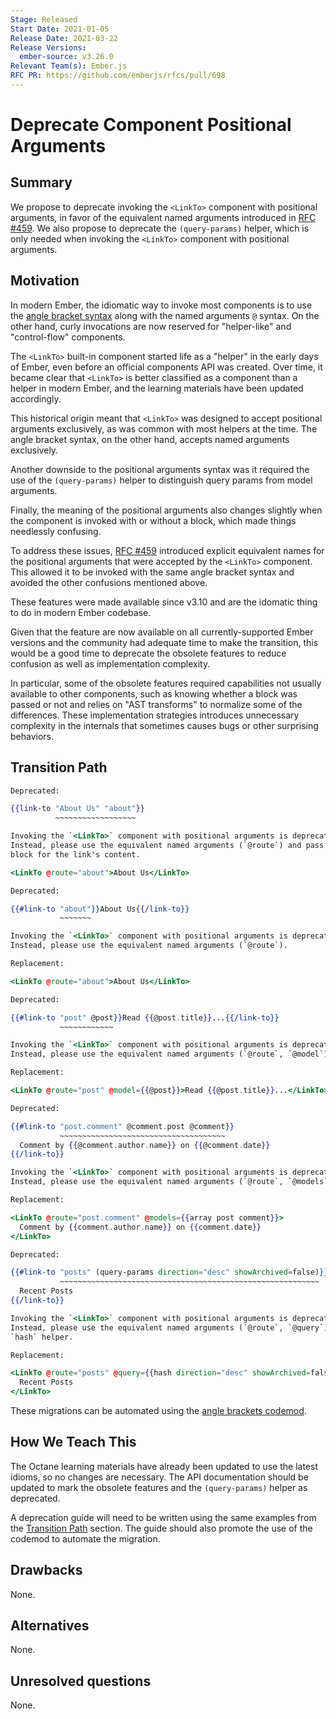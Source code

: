 ```yaml
---
Stage: Released
Start Date: 2021-01-05
Release Date: 2021-03-22
Release Versions:
  ember-source: v3.26.0
Relevant Team(s): Ember.js
RFC PR: https://github.com/emberjs/rfcs/pull/698
---
```


<!---
Directions for above:

Stage: Leave as is
Start Date: Fill in with today's date, YYYY-MM-DD
Release Date: Leave as is
Release Versions: Leave as is
Relevant Team(s): Fill this in with the [team(s)](README.md#relevant-teams) to which this RFC applies
RFC PR: Fill this in with the URL for the Proposal RFC PR
-->

# Deprecate <LinkTo> Component Positional Arguments

## Summary

We propose to deprecate invoking the `<LinkTo>` component with positional
arguments, in favor of the equivalent named arguments introduced in
[RFC #459](0459-angle-bracket-built-in-components.md). We also propose to
deprecate the `(query-params)` helper, which is only needed when invoking the
`<LinkTo>` component with positional arguments.

## Motivation

In modern Ember, the idiomatic way to invoke most components is to use the
[angle bracket syntax](0311-angle-bracket-invocation.md) along with the named
arguments `@` syntax. On the other hand, curly invocations are now reserved for
"helper-like" and "control-flow" components.

The `<LinkTo>` built-in component started life as a "helper" in the early days
of Ember, even before an official components API was created. Over time, it
became clear that `<LinkTo>` is better classified as a component than a helper
in modern Ember, and the learning materials have been updated accordingly.

This historical origin meant that `<LinkTo>` was designed to accept positional
arguments exclusively, as was common with most helpers at the time. The angle
bracket syntax, on the other hand, accepts named arguments exclusively.

Another downside to the positional arguments syntax was it required the use of
the `(query-params)` helper to distinguish query params from model arguments.

Finally, the meaning of the positional arguments also changes slightly when the
component is invoked with or without a block, which made things needlessly
confusing.

To address these issues, [RFC #459](0459-angle-bracket-built-in-components.md)
introduced explicit equivalent names for the positional arguments that were
accepted by the `<LinkTo>` component. This allowed it to be invoked with the
same angle bracket syntax and avoided the other confusions mentioned above.

These features were made available since v3.10 and are the idomatic thing to do
in modern Ember codebase.

Given that the feature are now available on all currently-supported Ember
versions and the community had adequate time to make the transition, this would
be a good time to deprecate the obsolete features to reduce confusion as well
as implementation complexity.

In particular, some of the obsolete features required capabilities not usually
available to other components, such as knowing whether a block was passed or
not and relies on "AST transforms" to normalize some of the differences. These
implementation strategies introduces unnecessary complexity in the internals
that sometimes causes bugs or other surprising behaviors.

## Transition Path

```hbs
Deprecated:

{{link-to "About Us" "about"}}
          ~~~~~~~~~~~~~~~~~~

Invoking the `<LinkTo>` component with positional arguments is deprecated.
Instead, please use the equivalent named arguments (`@route`) and pass a
block for the link's content.

<LinkTo @route="about">About Us</LinkTo>
```

```hbs
Deprecated:

{{#link-to "about"}}About Us{{/link-to}}
           ~~~~~~~

Invoking the `<LinkTo>` component with positional arguments is deprecated.
Instead, please use the equivalent named arguments (`@route`).

Replacement:

<LinkTo @route="about">About Us</LinkTo>
```


```hbs
Deprecated:

{{#link-to "post" @post}}Read {{@post.title}}...{{/link-to}}
           ~~~~~~~~~~~~

Invoking the `<LinkTo>` component with positional arguments is deprecated.
Instead, please use the equivalent named arguments (`@route`, `@model`).

Replacement:

<LinkTo @route="post" @model={{@post}}>Read {{@post.title}}...</LinkTo>
```

```hbs
Deprecated:

{{#link-to "post.comment" @comment.post @comment}}
           ~~~~~~~~~~~~~~~~~~~~~~~~~~~~~~~~~~~~~
  Comment by {{@comment.author.name}} on {{@comment.date}}
{{/link-to}}

Invoking the `<LinkTo>` component with positional arguments is deprecated.
Instead, please use the equivalent named arguments (`@route`, `@models`).

Replacement:

<LinkTo @route="post.comment" @models={{array post comment}}>
  Comment by {{comment.author.name}} on {{comment.date}}
</LinkTo>
```

```hbs
Deprecated:

{{#link-to "posts" (query-params direction="desc" showArchived=false)}}
           ~~~~~~~~~~~~~~~~~~~~~~~~~~~~~~~~~~~~~~~~~~~~~~~~~~~~~~~~~~
  Recent Posts
{{/link-to}}

Invoking the `<LinkTo>` component with positional arguments is deprecated.
Instead, please use the equivalent named arguments (`@route`, `@query`) and the
`hash` helper.

Replacement:

<LinkTo @route="posts" @query={{hash direction="desc" showArchived=false}}>
  Recent Posts
</LinkTo>
```

These migrations can be automated using the [angle brackets codemod](https://github.com/ember-codemods/ember-angle-brackets-codemod).

## How We Teach This

The Octane learning materials have already been updated to use the latest
idioms, so no changes are necessary. The API documentation should be updated
to mark the obsolete features and the `(query-params)` helper as deprecated.

A deprecation guide will need to be written using the same examples from the
[Transition Path](#transition-path) section. The guide should also promote the
use of the codemod to automate the migration.

## Drawbacks

None.

## Alternatives

None.

## Unresolved questions

None.
